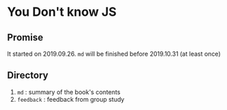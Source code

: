 # You Don't know JS

## Promise

It started on 2019.09.26.
`md` will be finished before 2019.10.31 (at least once)

## Directory
1. `md` : summary of the book's contents
2. `feedback` : feedback from group study